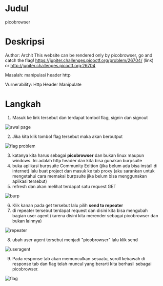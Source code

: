 # Judul
picobrowser

# Deskripsi
Author: Archit
This website can be rendered only by picobrowser, go and catch the flag! https://jupiter.challenges.picoctf.org/problem/26704/ (link) or http://jupiter.challenges.picoctf.org:26704

Masalah: manipulasi header http

Vurnerability: Http Header Manipulate

# Langkah
1. Masuk ke link tersebut dan terdapat tombol flag, signin dan signout

![awal page](https://github.com/user-attachments/assets/f53caed0-dfdc-405d-90c8-705541327141)


2. Jika kita klik tombol flag tersebut maka akan beroutput

![flag problem](https://github.com/user-attachments/assets/710c1f7b-7385-4db2-b51d-506a28a58515)

3. katanya kita harus sebagai **picobrowser** dan bukan linux maupun windows. Ini adalah http header dan kita bisa gunakan burpsuite
4. buka aplikasi burpsuite Community Edition (jika belum ada bisa install di internet) lalu buat project dan masuk ke tab proxy (aku sarankan untuk mengetahui cara memakai burpsuite jika belum bisa menggunakan aplikasi tersebut)
5. refresh dan akan melihat terdapat satu request GET

![burp](https://github.com/user-attachments/assets/a7b8803b-bee8-4f49-b9fb-3dfaeeef8e67)


6. Klik kanan pada get tersebut lalu pilih **send to repeater**
7. di repeater tersebut terdapat request dan disini kita bisa mengubah bagian user agent (karena disini kita merender sebagai picobrowser dan bukan lainnya)

![repeater](https://github.com/user-attachments/assets/9643835e-39a5-4cdf-9f8e-878186024084)


8. ubah user agent tersebut menjadi "picobrowser" lalu klik send

![useragent](https://github.com/user-attachments/assets/efbc08e9-6315-44d2-be7a-21fabf2cc4ed)


9. Pada response tab akan memunculkan sesuatu, scroll kebawah di response tab dan flag telah muncul yang berarti kita berhasil sebagai picobrowser.

![flag](https://github.com/user-attachments/assets/7d39e6f1-e6ef-4fee-a2c8-24c53aa39986)
